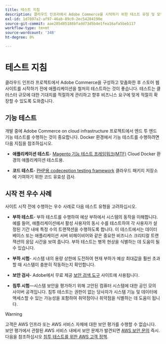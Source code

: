 ```yaml
---
title: 테스트 지침
description: 클라우드 인프라에서 Adobe Commerce을 시작하기 위한 테스트 유형 및 모범 사례에 대해 알아보십시오.
exl-id: 1d7897a2-af97-46ab-89c0-2ec54284190e
source-git-commit: aae285d85188bfadd73d5b4e1fea16afa5beb117
workflow-type: tm+mt
source-wordcount: '348'
ht-degree: 0%

---
```


# 테스트 지침

클라우드 인프라 프로젝트에서 Adobe Commerce을 구성하고 맞춤화한 후 스토어 웹 사이트를 시작하기 전에 애플리케이션을 철저히 테스트하는 것이 좋습니다. 테스트는 클러스터 규모에 대한 기대치를 적절하게 관리하고 향후 비즈니스 요구에 맞게 적절히 확장할 수 있도록 도와줍니다.

## 기능 테스트

개발 중에 Adobe Commerce on cloud infrastructure 프로젝트에서 엔드 투 엔드 기능 테스트를 수행하는 것이 중요합니다. Docker 환경에서 기능 테스트를 수행하려면 다음 지침을 참조하십시오.

- **애플리케이션 테스트**- [Magento 기능 테스트 프레임워크(MTF)](https://developer.adobe.com/commerce/cloud-tools/docker/test/application-testing/) Cloud Docker 환경의 애플리케이션 테스트용.

- **코드 테스트**- [PHP용 codeception testing framework](https://developer.adobe.com/commerce/cloud-tools/docker/test/code-testing/) 클라우드 패키지 저장소에 기여하기 위한 코드 유효성 검사.

## 시작 전 우수 사례

사이트 시작 전에 수행하는 우수 사례로 다음 테스트 유형을 고려하십시오.

- **부하 테스트**- 부하 테스트를 수행하여 예상 부하에서 시스템의 동작을 이해합니다. 예를 들어, 애플리케이션에서 활성 사용자의 동시 수를 테스트하여 각 사용자가 설정된 기간 내에 특정 수의 트랜잭션을 수행하도록 합니다. 이 테스트에서는 데이터베이스 또는 애플리케이션 서버 비헤이비어와 같은 중요한 비즈니스 크리티컬 트랜잭션의 응답 시간을 보여 줍니다. 부하 테스트는 병목 현상을 식별하는 데 도움이 될 수 있습니다.

- **부하 시험**- 시스템 내의 용량 상한에 도전하여 현재 부하가 예상 최대값을 훨씬 초과할 때 시스템이 충분히 작동하는지 확인합니다.

- **보안 검사**- Adobe에서 무료 제공 [보안 검색 도구](../launch/overview.md#set-up-the-security-scan-tool) 사이트에 사용됩니다.

- **침투 시험**—시스템 보안을 평가하기 위해 고안된 컴퓨터 시스템에 대한 공인 모의 사이버 공격입니다. 침투 테스트는 권한이 없는 당사자가 시스템 기능 및 데이터에 액세스할 수 있는 가능성을 포함하여 취약점이나 취약점을 식별하는 데 도움이 됩니다.

>[!WARNING]
>
>고객은 AWS 인프라 또는 AWS 서비스 자체에 대한 보안 평가를 수행할 수 없습니다. 보안 평가에서 관찰된 AWS 서비스 내에서 보안 문제가 발견되면 [AWS 보안 문의](mailto:aws-security@amazon.com) 즉시. 다음을 참조하십시오 [침투 테스트를 위한 AWS 고객 정책](https://aws.amazon.com/security/penetration-testing/).
